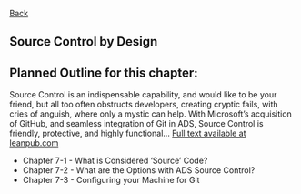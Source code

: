 [Back](../readme.md)

## Source Control by Design

## **Planned Outline for this chapter:**

Source Control is an indispensable capability, and would like to be your friend, but all too often obstructs developers, creating cryptic fails, with cries of anguish, where only a mystic can help. With Microsoft’s acquisition of GitHub, and seamless integration of Git in ADS, Source Control is friendly, protective, and highly functional… [Full text available at leanpub.com](https://leanpub.com/hands-on-ads)

- Chapter 7-1 - What is Considered ‘Source’ Code?
- Chapter 7-2 - What are the Options with ADS Source Control?
- Chapter 7-3 - Configuring your Machine for Git